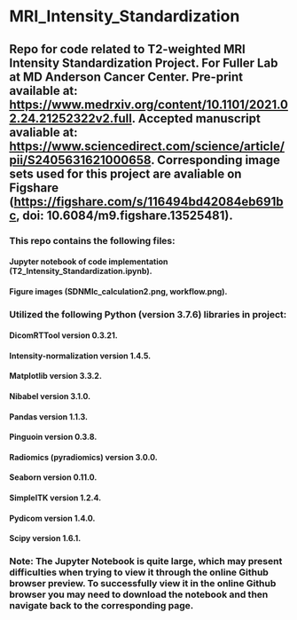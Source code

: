 # MRI_Intensity_Standardization

## Repo for code related to T2-weighted MRI Intensity Standardization Project. For Fuller Lab at MD Anderson Cancer Center. Pre-print available at: https://www.medrxiv.org/content/10.1101/2021.02.24.21252322v2.full. Accepted manuscript avaliable at: https://www.sciencedirect.com/science/article/pii/S2405631621000658. Corresponding image sets used for this project are avaliable on Figshare (https://figshare.com/s/116494bd42084eb691bc, doi: 10.6084/m9.figshare.13525481). <br>

### This repo contains the following files: <br>
#### Jupyter notebook of code implementation (T2_Intensity_Standardization.ipynb). <br>
#### Figure images (SDNMIc_calculation2.png, workflow.png). <br>

### Utilized the following Python (version 3.7.6) libraries in project: <br>
#### DicomRTTool version 0.3.21. <br>
#### Intensity-normalization version 1.4.5.<br>
#### Matplotlib version 3.3.2.<br>
#### Nibabel version 3.1.0.<br>
#### Pandas version 1.1.3. <br>
#### Pinguoin version 0.3.8. <br>
#### Radiomics (pyradiomics) version 3.0.0. <br>
#### Seaborn version 0.11.0. <br>
#### SimpleITK version 1.2.4. <br>
#### Pydicom version 1.4.0. <br>
#### Scipy version 1.6.1. <br>

### Note: The Jupyter Notebook is quite large, which may present difficulties when trying to view it through the online Github browser preview. To successfully view it in the online Github browser you may need to download the notebook and then navigate back to the corresponding page.  
